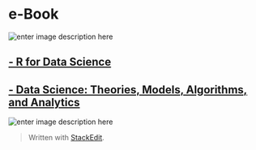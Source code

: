 # e-Book

![enter image description here](https://images-na.ssl-images-amazon.com/images/I/51768fI7L3L._SX331_BO1,204,203,200_.jpg)
## [- R for Data Science](https://r4ds.had.co.nz/index.html)


## [- Data Science: Theories, Models, Algorithms, and Analytics](https://srdas.github.io/MLBook/)

![enter image description here](https://srdas.github.io/MLBook/DSTMAA_images/EvolutionDataScientist.png)

> Written with [StackEdit](https://stackedit.io/).
<!--stackedit_data:
eyJoaXN0b3J5IjpbMTgwODY2MzYyMywtMTQ5MTAxNTQ4M119
-->